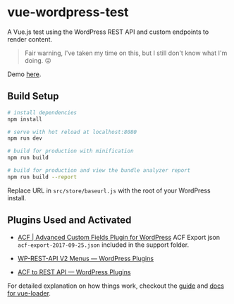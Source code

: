 # vue-wordpress-test
A Vue.js test using the WordPress REST API and custom endpoints to render content.

> Fair warning, I've taken my time on this, but I still don't know what I'm doing. 😜

Demo [here](https://vue-app.jomurgel.com/).

## Build Setup
``` bash
# install dependencies
npm install

# serve with hot reload at localhost:8080
npm run dev

# build for production with minification
npm run build

# build for production and view the bundle analyzer report
npm run build --report
```

Replace URL in `src/store/baseurl.js`  with the root of your WordPress install.

## Plugins Used and Activated
- [ACF | Advanced Custom Fields Plugin for WordPress](https://www.advancedcustomfields.com/)
ACF Export json `acf-export-2017-09-25.json` included in the support folder.

- [WP-REST-API V2 Menus — WordPress Plugins](https://wordpress.org/plugins/wp-rest-api-v2-menus/)
- [ACF to REST API — WordPress Plugins](https://wordpress.org/plugins/acf-to-rest-api/)

For detailed explanation on how things work, checkout the [guide](http://vuejs-templates.github.io/webpack/) and [docs for vue-loader](http://vuejs.github.io/vue-loader).
